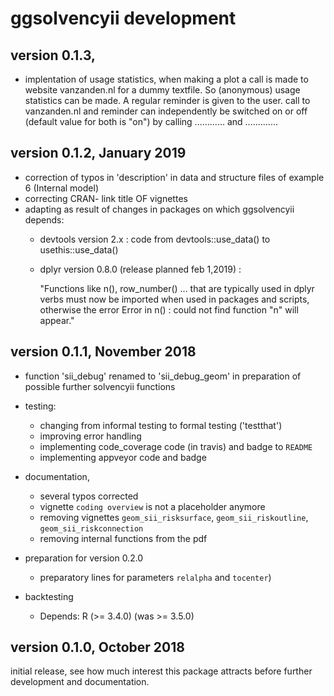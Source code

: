 
# ggsolvencyii development

## version 0.1.3, 

- implentation of usage statistics, when making a plot a call is made to website vanzanden.nl for a dummy textfile. So (anonymous) usage statistics can be made. A regular reminder is given to the user. call to vanzanden.nl and reminder can independently be switched on or off (default value for both is "on") by calling ............ and .............




## version 0.1.2, January 2019 

- correction of typos in 'description' in data and structure files of example 6 (Internal model) 
- correcting CRAN- link title OF vignettes
- adapting as result of changes in packages on which ggsolvencyii depends:
    - devtools version 2.x : code from devtools::use_data() to usethis::use_data() 
    - dplyr version 0.8.0 (release planned feb 1,2019) : 
    
      "Functions like n(), row_number() ... that are typically used in dplyr verbs must now be imported when used in packages and scripts, otherwise the error Error in n() : could not find function "n" will appear."


## version 0.1.1, November 2018 

- function 'sii_debug' renamed to 'sii_debug_geom' in preparation of possible further solvencyii functions

- testing:
    - changing from informal testing to formal testing ('testthat') 
    - improving error handling
    - implementing code_coverage code (in travis) and badge to `README`
    - implementing appveyor code and badge 

- documentation, 
    - several typos corrected
    - vignette `coding overview` is not a placeholder anymore
    - removing vignettes `geom_sii_risksurface`, `geom_sii_riskoutline`, `geom_sii_riskconnection`
    - removing internal functions from the pdf

- preparation for version 0.2.0
    - preparatory lines for parameters `relalpha`  and `tocenter`)
    
- backtesting
    - Depends: R (>= 3.4.0) (was >= 3.5.0)

## version 0.1.0, October 2018

initial release, see how much interest this package attracts before further development and documentation.

